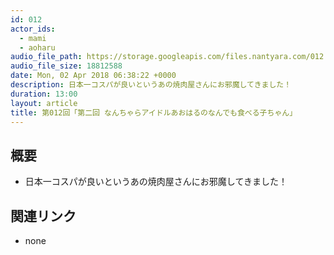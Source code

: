 ```yaml
---
id: 012
actor_ids:
  - mami
  - aoharu
audio_file_path: https://storage.googleapis.com/files.nantyara.com/012.mp3
audio_file_size: 18812588
date: Mon, 02 Apr 2018 06:38:22 +0000
description: 日本一コスパが良いというあの焼肉屋さんにお邪魔してきました！
duration: 13:00
layout: article
title: 第012回「第二回 なんちゃらアイドルあおはるのなんでも食べる子ちゃん」
---
```

## 概要

* 日本一コスパが良いというあの焼肉屋さんにお邪魔してきました！

## 関連リンク

* none
